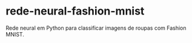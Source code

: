 # rede-neural-fashion-mnist
Rede neural em Python para classificar imagens de roupas com  Fashion MNIST.

